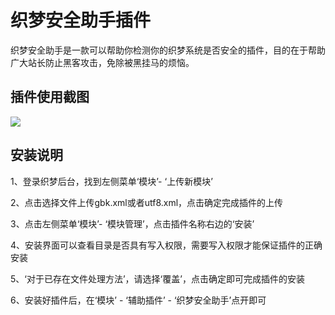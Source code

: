 # 织梦安全助手插件

织梦安全助手是一款可以帮助你检测你的织梦系统是否安全的插件，目的在于帮助广大站长防止黑客攻击，免除被黑挂马的烦恼。

## 插件使用截图
<img src="https://www.dedemao.com/uploads/allimg/2018/03/2-1P30521395R49.jpg">

## 安装说明

1、登录织梦后台，找到左侧菜单‘模块’- ‘上传新模块’

2、点击选择文件上传gbk.xml或者utf8.xml，点击确定完成插件的上传

3、点击左侧菜单‘模块’- ‘模块管理’，点击插件名称右边的‘安装’

4、安装界面可以查看目录是否具有写入权限，需要写入权限才能保证插件的正确安装

5、‘对于已存在文件处理方法’，请选择‘覆盖’，点击确定即可完成插件的安装

6、安装好插件后，在‘模块’ - ‘辅助插件’ - ‘织梦安全助手’点开即可


